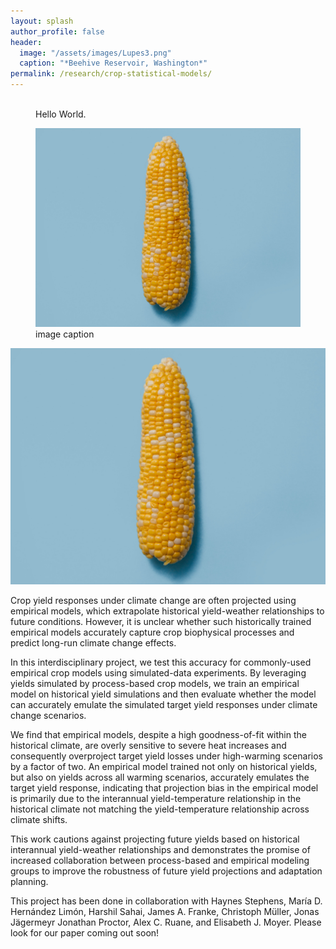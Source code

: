 ```yaml
---
layout: splash
author_profile: false
header:
  image: "/assets/images/Lupes3.png"
  caption: "*Beehive Reservoir, Washington*"
permalink: /research/crop-statistical-models/
---
```


<figure style="width: 300px" class="align-right">
  <img src="{{ site.url }}{{ site.baseurl }}/assets/images/corn3.jpeg" alt="">
  <figcaption>Hello World.</figcaption>
</figure> 

<figure><img src="/assets/images/corn3.jpeg"><figcaption>image caption</figcaption></figure>

![Corn](/assets/images/corn3.jpeg)

Crop yield responses under climate change are often projected using empirical models, which extrapolate historical yield-weather relationships to future conditions. However, it is unclear whether such historically trained empirical models  accurately capture crop biophysical processes and predict long-run climate change effects.

In this interdisciplinary project, we test this accuracy for commonly-used empirical crop models using simulated-data experiments. By leveraging yields simulated by process-based crop models, we train an empirical model on historical yield simulations and then evaluate whether the model can accurately emulate the simulated target yield responses under climate change scenarios.

We find that empirical models, despite a high goodness-of-fit within the historical climate, are overly sensitive to severe heat increases and consequently overproject target yield losses under high-warming scenarios by a factor of two. An empirical model trained not only on historical yields, but also on yields across all warming scenarios, accurately emulates the target yield response, indicating that projection bias in the empirical model is primarily due to the interannual yield-temperature relationship in the historical climate not matching the yield-temperature relationship across climate shifts.

This work cautions against projecting future yields based on historical interannual yield-weather relationships and demonstrates the promise of increased collaboration between process-based and empirical modeling groups to improve the robustness of future yield projections and adaptation planning.

This project has been done in collaboration with Haynes Stephens, María D. Hernández Limón, Harshil Sahai, James A. Franke, Christoph
Müller, Jonas Jägermeyr Jonathan Proctor, Alex C. Ruane, and Elisabeth J. Moyer. Please look for our paper coming out soon!
